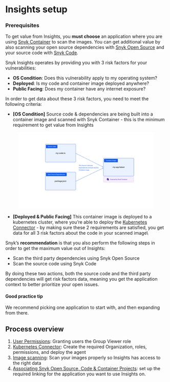 # Insights setup

### Prerequisites

To get value from Insights, you **must choose** an application where you are using [Snyk Container](../../../scan-containers/) to scan the images. You can get additional value by also scanning your open source dependencies with [Snyk Open Source](../../../scan-application-code/snyk-open-source/) and your source code with [Snyk Code](../../../scan-application-code/snyk-code/).

Snyk Insights operates by providing you with 3 risk factors for your vulnerabilities:&#x20;

* **OS Condition**: Does this vulnerability apply to my operating system?
* **Deployed**: Is my code and container image deployed anywhere?
* **Public Facing**: Does my container have any internet exposure?

In order to get data about these 3 risk factors, you need to meet the following criteria:

* **\[OS Condition]** Source code & dependencies are being built into a container image and scanned with Snyk Container - this is the minimum requirement to get value from Insights

<figure><img src="../../../.gitbook/assets/Example OS condition.png" alt=""><figcaption></figcaption></figure>

* **\[Deployed & Public Facing]** This container image is deployed to a kubernetes cluster, where you’re able to deploy the [Kubernetes Connector](insights-setup-kubernetes-connector.md) - by making sure these 2 requirements are satisfied, you get data for all 3 risk factors about the code in your scanned image\


Snyk’s **recommendation** is that you also perform the following steps in order to get the maximum value out of Insights:

* Scan the third party dependencies using Snyk Open Source
* Scan the source code using Snyk Code&#x20;

By doing these two actions, both the source code and the third party dependencies will get risk factors data, meaning you get the application context to better prioritize your open issues.

#### Good practice tip

We recommend picking one application to start with, and then expanding from there.&#x20;

## Process overview

1. [User Permissions](insights-setup-user-permissions.md): Granting users the Group Viewer role
2. [Kubernetes Connector](insights-setup-kubernetes-connector.md): Create the required Organization, roles, permissions, and deploy the agent
3. [Image scanning](broken-reference): Scan your images properly so Insights has access to the right data
4. [Associating Snyk Open Source, Code & Container Projects](insights-setup-associating-snyk-open-source-code-and-container-projects.md): set up the required linking for the application you want to use Insights on.



